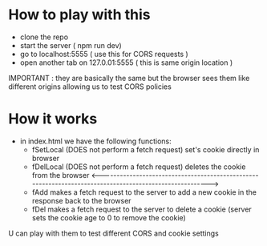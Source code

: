 # How to play with this

 - clone the repo
 - start the server ( npm run dev)
 - go to localhost:5555 ( use this for CORS requests )
 - open another tab on 127.0.01:5555 ( this is same origin location )

IMPORTANT :  they are basically the same but the browser sees them like different origins allowing 
us to test CORS policies

# How it works

 - in index.html we have the following functions:
   - fSetLocal (DOES not perform a fetch request) set's cookie directly in browser
   - fDelLocal (DOES not perform a fetch request) deletes the cookie from the browser
   <-------------------------------------------------------------------------------------------------------->
   - fAdd makes a fetch request to the server to add a new cookie in the response back to the browser
   - fDel makes a fetch request to the server to delete a cookie (server sets the cookie age to 0 to remove the cookie)

U can play with them to test different CORS and cookie settings